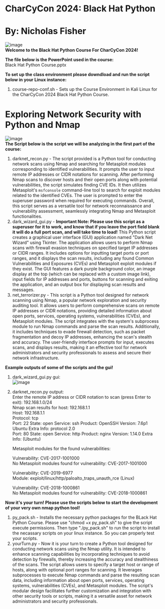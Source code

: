 # CharCyCon 2024: Black Hat Python <br />
# By: Nicholas Fisher <br /> 

![image](https://github.com/FishyStix12/BH.py-CharCyCon2024/assets/102126354/789f42ac-1c0f-46c3-b3d0-e023e83c6c0c) <br />
**Welcome to the Black Hat Python Course For CharCyCon 2024!** <br />

**The file below is the PowerPoint used in the course:** <br />
Black Hat Python Course.pptx <br />

**To set up the class environment please downdload and run the script below in your Linux instance:** <br />
1. course-repo-conf.sh - Sets up the Course Environment in Kali Linux for the CharCyCon 2024 Black Hat Python Course. <br />

# Exploring Network Security with Python and Nmap <br />
![image](https://github.com/FishyStix12/BH.py-CharCyCon2024/assets/102126354/76ab306e-4086-4a48-86f7-b0efc97be95d) <br />
**The Script below is the script we will be analyzing in the first part of the course:**
1. darknet_recon.py - The script provided is a Python tool for conducting network scans using Nmap and searching for Metasploit modules corresponding to identified vulnerabilities. It prompts the user to input remote IP addresses or CIDR notations for scanning. After performing Nmap scans to discover hosts and their open ports along with potential vulnerabilities, the script simulates finding CVE IDs. It then utilizes Metasploit's `msfconsole` command-line tool to search for exploit modules related to the identified CVEs. The user is prompted to enter the superuser password when required for executing commands. Overall, this script serves as a versatile tool for network reconnaissance and vulnerability assessment, seamlessly integrating Nmap and Metasploit functionalities. <br />
2. dark_wizard_gui.py - **Important Note: Please use this script as a superuser for it to work, and know that if you leave the port field blank it will do a full port scan, and will take time to load!** This Python script creates a graphical user interface (GUI) application named "Dark Net Wizard" using Tkinter. The application allows users to perform Nmap scans with firewall evasion techniques on specified target IP addresses or CIDR ranges. It includes options for inputting target ports or port ranges, and it displays the scan results, including any found Common Vulnerabilities and Exposures (CVEs) and Metasploit exploit modules if they exist. The GUI features a dark purple background color, an image display at the top (which can be replaced with a custom image link), input fields for IP addresses and ports, buttons for scanning and exiting the application, and an output box for displaying scan results and messages. <br />
3. net_terrorizer.py - This script is a Python tool designed for network scanning using Nmap, a popular network exploration and security auditing tool. It allows users to perform comprehensive scans on remote IP addresses or CIDR notations, providing detailed information about open ports, services, operating systems, vulnerabilities (CVEs), and Metasploit modules. The script integrates with the system's subprocess module to run Nmap commands and parse the scan results. Additionally, it includes techniques to evade firewall detection, such as packet fragmentation and decoy IP addresses, enhancing the scan's stealth and accuracy. The user-friendly interface prompts for input, executes scans, and displays results, making it an effective tool for network administrators and security professionals to assess and secure their network infrastructure. <br />

**Example outputs of some of the scripts and the gui!** <br />
1. dark_wizard_gui.py gui: <br />
 ![image](https://github.com/FishyStix12/WHPython_v1.02/assets/102126354/e91027d1-d1d7-4e23-b818-b7ea187cc533) <br />
2. darknet_recon.py output: <br />
   Enter the remote IP address or CIDR notation to scan (press Enter to exit): 192.168.1.0/24 <br />
   Nmap scan results for host: 192.168.1.1 <br />
   Host: 192.168.1.1 <br />
   Protocol: tcp <br />
   Port: 22    State: open    Service: ssh    Product: OpenSSH    Version: 7.6p1 Ubuntu    Extra Info: protocol 2.0 <br />
   Port: 80    State: open    Service: http    Product: nginx    Version: 1.14.0    Extra Info: (Ubuntu) <br />

   Metasploit modules for the found vulnerabilities: <br />

   Vulnerability: CVE-2017-1001000 <br />
   No Metasploit modules found for vulnerability: CVE-2017-1001000 <br />

   Vulnerability: CVE-2019-6977 <br />
   Module: exploit/linux/http/paloalto_traps_unauth_rce (Linux) <br />

   Vulnerability: CVE-2018-1000861 <br />
   No Metasploit modules found for vulnerability: CVE-2018-1000861 <br />

**Now it's your turn! Please use the scripts below to start the development of your very own nmap python tool!** <br />
1. py_pack.sh - Installs the necessary python packages for the BLack Hat Python Course. Please use "chmod +x py_pack.sh" to give the script execute permissions. Then type "./py_pack.sh" to run the script to install the necassary scripts on your linux instance. So you can properly test your scripts. <br />
2. yourTurn.py - Now it is your turn to create a Python tool designed for conducting network scans using the Nmap utility. It is intended to enhance scanning capabilities by incorporating techniques to avoid detection by firewalls, thereby increasing the accuracy and stealthiness of the scans. The script allows users to specify a target host or range of hosts, along with optional port ranges for scanning. It leverages subprocesses to execute Nmap commands and parse the resulting scan data, including information about open ports, services, operating systems, vulnerabilities (CVEs), and Metasploit modules. The script's modular design facilitates further customization and integration with other security tools or scripts, making it a versatile asset for network administrators and security professionals. <br />

